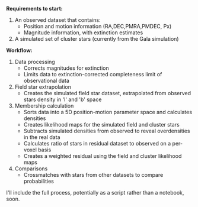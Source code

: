 **Requirements to start:**
1. An observed dataset that contains:
     - Position and motion information (RA,DEC,PMRA,PMDEC, Px)
     - Magnitude information, with extinction estimates
2. A simulated set of cluster stars (currently from the Gala simulation)

**Workflow:**
1. Data processing
     - Corrects magnitudes for extinction
     - Limits data to extinction-corrected completeness limit of observational data
2. Field star extrapolation
     - Creates the simulated field star dataset, extrapolated from observed stars density in 'l' and 'b' space
4. Membership calculation
     - Sorts data into a 5D position-motion parameter space and calculates densities
     - Creates likelihood maps for the simulated field and cluster stars
     - Subtracts simulated densities from observed to reveal overdensities in the real data
     - Calculates ratio of stars in residual dataset to observed on a per-voxel basis
     - Creates a weighted residual using the field and cluster likelihood maps
6. Comparisons
     - Crossmatches with stars from other datasets to compare probabilities

I'll include the full process, potentially as a script rather than a notebook, soon.
